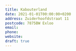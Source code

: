 ```yaml
---
title: Kabouterland
date: 2021-01-01T00:00:00+0200
address: Zuiderhoofdstraat 11
postcode: 7875BW Exloo
email: 
phone: 
website: 
draft: true
---
```


